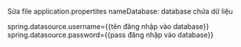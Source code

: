 Sửa file application.propertites 
nameDatabase: database chứa dữ liệu



spring.datasource.username={{tên đăng nhập vào database}}
spring.datasource.password={{pass đăng nhập vào database}}

